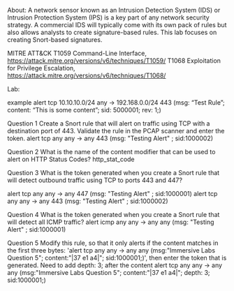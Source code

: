 About:
A network sensor known as an Intrusion Detection System (IDS) or Intrusion Protection System (IPS) is a key part of any network security strategy. A commercial IDS will typically come with its own pack of rules but also allows analysts to create signature-based rules. This lab focuses on creating Snort-based signatures.

MITRE ATT&CK 
T1059 Command-Line Interface, https://attack.mitre.org/versions/v6/techniques/T1059/
T1068 Exploitation for Privilege Escalation, https://attack.mitre.org/versions/v6/techniques/T1068/

Lab:

example
alert tcp 10.10.10.0/24 any -> 192.168.0.0/24 443 (msg: “Test Rule”; content: “This is some content”; sid: 5000001; rev: 1;)

Question 1
Create a Snort rule that will alert on traffic using TCP with a destination port of 443. Validate the rule in the PCAP scanner and enter the token.
alert tcp any any -> any 443  (msg: "Testing Alert" ; sid:1000002)

Question 2
What is the name of the content modifier that can be used to alert on HTTP Status Codes?
http_stat_code

Question 3
What is the token generated when you create a Snort rule that will detect outbound traffic using TCP to ports 443 and 447?

alert tcp any any -> any 447 (msg: "Testing Alert" ; sid:1000001)
alert tcp any any -> any 443  (msg: "Testing Alert" ; sid:1000002)

Question 4
What is the token generated when you create a Snort rule that will detect all ICMP traffic?
alert icmp any any -> any any (msg: "Testing Alert" ; sid:1000001)

Question 5
Modify this rule, so that it only alerts if the content matches in the first three bytes: 'alert tcp any any -> any any (msg:"Immersive Labs Question 5"; content:"|37 e1 a4|"; sid:1000001;)', then enter the token that is generated.
Need to add depth: 3; after the content
alert tcp any any -> any any (msg:"Immersive Labs Question 5"; content:"|37 e1 a4|"; depth: 3; sid:1000001;)